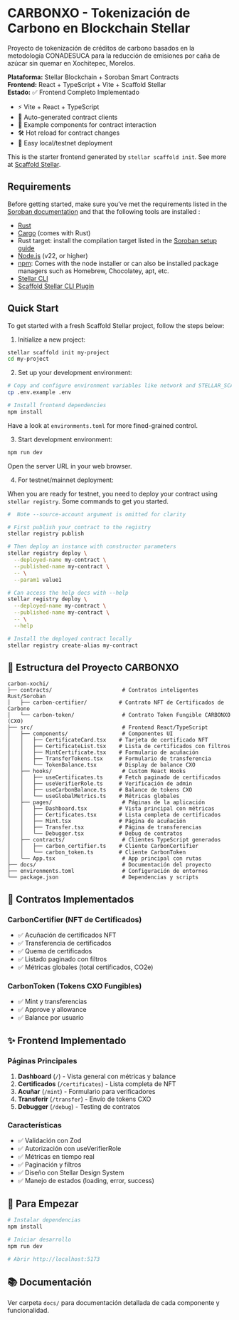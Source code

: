 # CARBONXO - Tokenización de Carbono en Blockchain Stellar

Proyecto de tokenización de créditos de carbono basados en la metodología CONADESUCA para la reducción de emisiones por caña de azúcar sin quemar en Xochitepec, Morelos.

**Plataforma:** Stellar Blockchain + Soroban Smart Contracts  
**Frontend:** React + TypeScript + Vite + Scaffold Stellar  
**Estado:** ✅ Frontend Completo Implementado

- ⚡️ Vite + React + TypeScript
- 🔗 Auto-generated contract clients
- 🧩 Example components for contract interaction
- 🛠 Hot reload for contract changes
- 🧪 Easy local/testnet deployment

This is the starter frontend generated by `stellar scaffold init`. See more at [Scaffold Stellar](https://github.com/AhaLabs/scaffold-stellar).

## Requirements

Before getting started, make sure you’ve met the requirements listed in the [Soroban documentation](https://developers.stellar.org/docs/build/smart-contracts/getting-started/setup) and that the following tools are installed :

- [Rust](https://www.rust-lang.org/tools/install)
- [Cargo](https://doc.rust-lang.org/cargo/) (comes with Rust)
- Rust target: install the compilation target listed in the [Soroban setup guide](https://developers.stellar.org/docs/build/smart-contracts/getting-started/setup)
- [Node.js](https://nodejs.org/en/download/package-manager) (v22, or higher)
- [npm](https://www.npmjs.com/): Comes with the node installer or can also be installed package managers such as Homebrew, Chocolatey, apt, etc.
- [Stellar CLI](https://github.com/stellar/stellar-core)
- [Scaffold Stellar CLI Plugin](https://github.com/AhaLabs/scaffold-stellar)

## Quick Start

To get started with a fresh Scaffold Stellar project, follow the steps below:

1. Initialize a new project:

```bash
stellar scaffold init my-project
cd my-project
```

2. Set up your development environment:

```bash
# Copy and configure environment variables like network and STELLAR_SCAFFOLD_ENV
cp .env.example .env

# Install frontend dependencies
npm install
```

Have a look at `environments.toml` for more fined-grained control.

3. Start development environment:

```bash
npm run dev
```

Open the server URL in your web browser.

4. For testnet/mainnet deployment:

When you are ready for testnet, you need to deploy your contract using
`stellar registry`. Some commands to get you started.

```bash
#  Note --source-account argument is omitted for clarity

# First publish your contract to the registry
stellar registry publish

# Then deploy an instance with constructor parameters
stellar registry deploy \
  --deployed-name my-contract \
  --published-name my-contract \
  -- \
  --param1 value1

# Can access the help docs with --help
stellar registry deploy \
  --deployed-name my-contract \
  --published-name my-contract \
  -- \
  --help

# Install the deployed contract locally
stellar registry create-alias my-contract
```

## 📁 Estructura del Proyecto CARBONXO

```
carbon-xochi/
├── contracts/                      # Contratos inteligentes Rust/Soroban
│   ├── carbon-certifier/          # Contrato NFT de Certificados de Carbono
│   └── carbon-token/               # Contrato Token Fungible CARBONXO (CXO)
├── src/                            # Frontend React/TypeScript
│   ├── components/                 # Componentes UI
│   │   ├── CertificateCard.tsx    # Tarjeta de certificado NFT
│   │   ├── CertificateList.tsx    # Lista de certificados con filtros
│   │   ├── MintCertificate.tsx    # Formulario de acuñación
│   │   ├── TransferTokens.tsx     # Formulario de transferencia
│   │   └── TokenBalance.tsx       # Display de balance CXO
│   ├── hooks/                      # Custom React Hooks
│   │   ├── useCertificates.ts     # Fetch paginado de certificados
│   │   ├── useVerifierRole.ts     # Verificación de admin
│   │   ├── useCarbonBalance.ts    # Balance de tokens CXO
│   │   └── useGlobalMetrics.ts    # Métricas globales
│   ├── pages/                      # Páginas de la aplicación
│   │   ├── Dashboard.tsx          # Vista principal con métricas
│   │   ├── Certificates.tsx       # Lista completa de certificados
│   │   ├── Mint.tsx               # Página de acuñación
│   │   ├── Transfer.tsx           # Página de transferencias
│   │   └── Debugger.tsx           # Debug de contratos
│   ├── contracts/                  # Clientes TypeScript generados
│   │   ├── carbon_certifier.ts    # Cliente CarbonCertifier
│   │   └── carbon_token.ts        # Cliente CarbonToken
│   └── App.tsx                     # App principal con rutas
├── docs/                           # Documentación del proyecto
├── environments.toml               # Configuración de entornos
└── package.json                    # Dependencias y scripts
```

## 🎯 Contratos Implementados

### CarbonCertifier (NFT de Certificados)

- ✅ Acuñación de certificados NFT
- ✅ Transferencia de certificados
- ✅ Quema de certificados
- ✅ Listado paginado con filtros
- ✅ Métricas globales (total certificados, CO2e)

### CarbonToken (Tokens CXO Fungibles)

- ✅ Mint y transferencias
- ✅ Approve y allowance
- ✅ Balance por usuario

## ✨ Frontend Implementado

### Páginas Principales

1. **Dashboard** (`/`) - Vista general con métricas y balance
2. **Certificados** (`/certificates`) - Lista completa de NFT
3. **Acuñar** (`/mint`) - Formulario para verificadores
4. **Transferir** (`/transfer`) - Envío de tokens CXO
5. **Debugger** (`/debug`) - Testing de contratos

### Características

- ✅ Validación con Zod
- ✅ Autorización con useVerifierRole
- ✅ Métricas en tiempo real
- ✅ Paginación y filtros
- ✅ Diseño con Stellar Design System
- ✅ Manejo de estados (loading, error, success)

## 🚀 Para Empezar

```bash
# Instalar dependencias
npm install

# Iniciar desarrollo
npm run dev

# Abrir http://localhost:5173
```

## 📚 Documentación

Ver carpeta `docs/` para documentación detallada de cada componente y funcionalidad.
